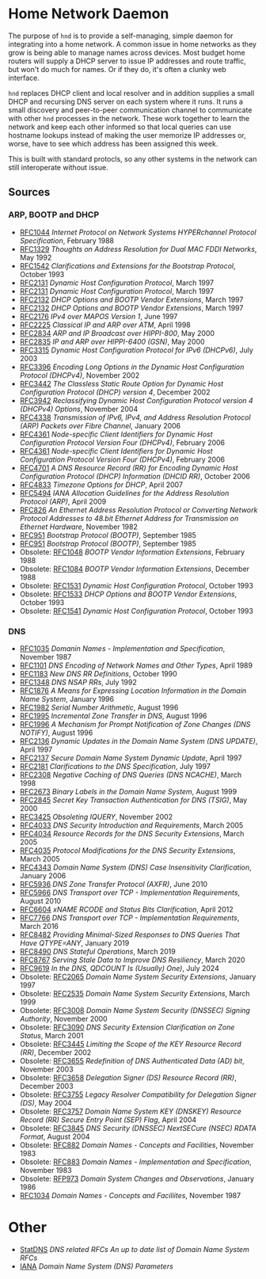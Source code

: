 # Home Network Daemon

The purpose of `hnd` is to provide a self-managing, simple daemon for
integrating into a home network. A common issue in home networks as they grow is
being able to manage names across devices. Most budget home routers will supply
a DHCP server to issue IP addresses and route traffic, but won't do much for
names. Or if they do, it's often a clunky web interface.

`hnd` replaces DHCP client and local resolver and in addition supplies a small
DHCP and recursing DNS server on each system where it runs. It runs a small
discovery and peer-to-peer communication channel to communicate with other `hnd`
processes in the network. These work together to learn the network and keep each
other informed so that local queries can use hostname lookups instead of making
the user memorize IP addresses or, worse, have to see which address has been
assigned this week.

This is built with standard protocls, so any other systems in the network can
still interoperate without issue.

## Sources

### ARP, BOOTP and DHCP

- [RFC1044](https://www.rfc-editor.org/rfc/rfc1044) _Internet Protocol on Network Systems HYPERchannel Protocol Specification_, February 1988
- [RFC1329](https://www.rfc-editor.org/rfc/rfc1329) _Thoughts on Address Resolution for Dual MAC FDDI Networks_, May 1992
- [RFC1542](http://www.rfc-editor.org/rfc/rfc1542) _Clarifications and Extensions for the Bootstrap Protocol_, October 1993
- [RFC2131](https://www.rfc-editor.org/rfc/rfc2131) _Dynamic Host Configuration Protocol_, March 1997
- [RFC2131](https://www.rfc-editor.org/rfc/rfc2131) _Dynamic Host Configuration Protocol_, March 1997
- [RFC2132](http://www.rfc-editor.org/rfc/rfc2132) _DHCP Options and BOOTP Vendor Extensions_, March 1997
- [RFC2132](https://www.rfc-editor.org/rfc/rfc2132) _DHCP Options and BOOTP Vendor Extensions_, March 1997
- [RFC2176](https://www.rfc-editor.org/rfc/rfc2176) _IPv4 over MAPOS Version 1_, June 1997
- [RFC2225](https://www.rfc-editor.org/rfc/rfc2225) _Classical IP and ARP over ATM_, April 1998
- [RFC2834](https://www.rfc-editor.org/rfc/rfc2834) _ARP and IP Broadcast over HIPPI-800_, May 2000
- [RFC2835](https://www.rfc-editor.org/rfc/rfc2835) _IP and ARP over HIPPI-6400 (GSN)_, May 2000
- [RFC3315](https://www.rfc-editor.org/rfc/rfc3315) _Dynamic Host Configuration Protocol for IPv6 (DHCPv6)_, July 2003
- [RFC3396](https://www.rfc-editor.org/rfc/rfc3396) _Encoding Long Options in the Dynamic Host Configuration Protocol (DHCPv4)_, November 2002
- [RFC3442](https://www.rfc-editor.org/rfc/rfc3442) _The Classless Static Route Option for Dynamic Host Configuration Protocol (DHCP) version 4_, December 2002
- [RFC3942](https://www.rfc-editor.org/rfc/rfc3942) _Reclassifying Dynamic Host Configuration Protocol version 4 (DHCPv4) Options_, November 2004
- [RFC4338](https://www.rfc-editor.org/rfc/rfc4338) _Transmission of IPv6, IPv4, and Address Resolution Protocol (ARP) Packets over Fibre Channel_, January 2006
- [RFC4361](https://www.rfc-editor.org/rfc/rfc4361) _Node-specific Client Identifiers for Dynamic Host Configuration Protocol Version Four (DHCPv4)_, February 2006
- [RFC4361](https://www.rfc-editor.org/rfc/rfc4361) _Node-specific Client Identifiers for Dynamic Host Configuration Protocol Version Four (DHCPv4)_, February 2006
- [RFC4701](https://www.rfc-editor.org/rfc/rfc4701) _A DNS Resource Record (RR) for Encoding Dynamic Host Configuration Protocol (DHCP) Information (DHCID RR)_, October 2006
- [RFC4833](https://www.rfc-editor.org/rfc/rfc4833) _Timezone Options for DHCP_, April 2007
- [RFC5494](https://www.rfc-editor.org/rfc/rfc5494) _IANA Allocation Guidelines for the Address Resolution Protocol (ARP)_, April 2009
- [RFC826](https://www.rfc-editor.org/rfc/rfc826) _An Ethernet Address Resolution Protocol or Converting Network Protocol Addresses to 48.bit Ethernet Address for Transmission on Ethernet Hardware_, November 1982
- [RFC951](http://www.rfc-editor.org/rfc/rfc951) _Bootstrap Protocol (BOOTP)_, September 1985
- [RFC951](https://www.rfc-editor.org/rfc/rfc951) _Bootstrap Protocol (BOOTP)_, September 1985
- Obsolete: [RFC1048](https://www.rfc-editor.org/rfc/rfc1048) _BOOTP Vendor Information Extensions_, February 1988
- Obsolete: [RFC1084](https://www.rfc-editor.org/rfc/rfc1084) _BOOTP Vendor Information Extensions_, December 1988
- Obsolete: [RFC1531](https://www.rfc-editor.org/rfc/rfc1531) _Dynamic Host Configuration Protocol_, October 1993
- Obsolete: [RFC1533](https://www.rfc-editor.org/rfc/rfc1533) _DHCP Options and BOOTP Vendor Extensions_, October 1993
- Obsolete: [RFC1541](https://www.rfc-editor.org/rfc/rfc1541) _Dynamic Host Configuration Protocol_, October 1993

### DNS

- [RFC1035](https://www.rfc-editor.org/rfc/rfc1035) _Domanin Names - Implementation and Specification_, November 1987
- [RFC1101](https://www.rfc-editor.org/rfc/rfc1101) _DNS Encoding of Network Names and Other Types_, April 1989
- [RFC1183](https://www.rfc-editor.org/rfc/rfc1183) _New DNS RR Definitions_, October 1990
- [RFC1348](https://www.rfc-editor.org/rfc/rfc1348) _DNS NSAP RRs_, July 1992
- [RFC1876](https://www.rfc-editor.org/rfc/rfc1876) _A Means for Expressing Location Information in the Domain Name System_, January 1996
- [RFC1982](https://www.rfc-editor.org/rfc/rfc1982) _Serial Number Arithmetic_, August 1996
- [RFC1995](https://www.rfc-editor.org/rfc/rfc1995) _Incremental Zone Transfer in DNS_, August 1996
- [RFC1996](https://www.rfc-editor.org/rfc/rfc1996) _A Mechanism for Prompt Notification of Zone Changes (DNS NOTIFY)_, August 1996
- [RFC2136](https://www.rfc-editor.org/rfc/rfc2136) _Dynamic Updates in the Domain Name System (DNS UPDATE)_, April 1997
- [RFC2137](https://www.rfc-editor.org/rfc/rfc2137) _Secure Domain Name System Dynamic Update_, April 1997
- [RFC2181](https://www.rfc-editor.org/rfc/rfc2181) _Clarifications to the DNS Specification_, July 1997
- [RFC2308](https://www.rfc-editor.org/rfc/rfc2308) _Negative Caching of DNS Queries (DNS NCACHE)_, March 1998
- [RFC2673](https://www.rfc-editor.org/rfc/rfc2673) _Binary Labels in the Domain Name System_, August 1999
- [RFC2845](https://www.rfc-editor.org/rfc/rfc2845) _Secret Key Transaction Authentication for DNS (TSIG)_, May 2000
- [RFC3425](https://www.rfc-editor.org/rfc/rfc3425) _Obsoleting IQUERY_, November 2002
- [RFC4033](https://www.rfc-editor.org/rfc/rfc4033) _DNS Security Introduction and Requirements_, March 2005
- [RFC4034](https://www.rfc-editor.org/rfc/rfc4034) _Resource Records for the DNS Security Extensions_, March 2005
- [RFC4035](https://www.rfc-editor.org/rfc/rfc4035) _Protocol Modifications for the DNS Security Extensions_, March 2005
- [RFC4343](https://www.rfc-editor.org/rfc/rfc4343) _Domain Name System (DNS) Case Insensitivity Clarification_, January 2006
- [RFC5936](https://www.rfc-editor.org/rfc/rfc5936) _DNS Zone Transfer Protocol (AXFR)_, June 2010
- [RFC5966](https://www.rfc-editor.org/rfc/rfc5966) _DNS Transport over TCP - Implementation Requirements_, August 2010
- [RFC6604](https://www.rfc-editor.org/rfc/rfc6604) _xNAME RCODE and Status Bits Clarification_, April 2012
- [RFC7766](https://www.rfc-editor.org/rfc/rfc7766) _DNS Transport over TCP - Implementation Requirements_, March 2016
- [RFC8482](https://www.rfc-editor.org/rfc/rfc8482) _Providing Minimal-Sized Responses to DNS Queries That Have QTYPE=ANY_, January 2019
- [RFC8490](https://www.rfc-editor.org/rfc/rfc8490) _DNS Stateful Operations_, March 2019
- [RFC8767](https://www.rfc-editor.org/rfc/rfc8767) _Serving Stale Data to Improve DNS Resiliency_, March 2020
- [RFC9619](https://www.rfc-editor.org/rfc/rfc9619) _In the DNS, QDCOUNT Is (Usually) One)_, July 2024
- Obsolete: [RFC2065](https://www.rfc-editor.org/rfc/rfc2065) _Domain Name System Security Extensions_, January 1997
- Obsolete: [RFC2535](https://www.rfc-editor.org/rfc/rfc2535) _Domain Name System Security Extensions_, March 1999
- Obsolete: [RFC3008](https://www.rfc-editor.org/rfc/rfc3008) _Domain Name System Security (DNSSEC) Signing Authority_, November 2000
- Obsolete: [RFC3090](https://www.rfc-editor.org/rfc/rfc3090) _DNS Security Extension Clarification on Zone Status_, March 2001
- Obsolete: [RFC3445](https://www.rfc-editor.org/rfc/rfc3445) _Limiting the Scope of the KEY Resource Record (RR)_, December 2002
- Obsolete: [RFC3655](https://www.rfc-editor.org/rfc/rfc3655) _Redefinition of DNS Authenticated Data (AD) bit_, November 2003
- Obsolete: [RFC3658](https://www.rfc-editor.org/rfc/rfc3658) _Delegation Signer (DS) Resource Record (RR)_, December 2003
- Obsolete: [RFC3755](https://www.rfc-editor.org/rfc/rfc3755) _Legacy Resolver Compatibility for Delegation Signer (DS)_, May 2004
- Obsolete: [RFC3757](https://www.rfc-editor.org/rfc/rfc3757) _Domain Name System KEY (DNSKEY) Resource Record (RR) Secure Entry Point (SEP) Flag_, April 2004
- Obsolete: [RFC3845](https://www.rfc-editor.org/rfc/rfc3845) _DNS Security (DNSSEC) NextSECure (NSEC) RDATA Format_, August 2004
- Obsolete: [RFC882](https://www.rfc-editor.org/rfc/rfc882) _Domain Names - Concepts and Facilities_, November 1983
- Obsolete: [RFC883](https://www.rfc-editor.org/rfc/rfc883) _Domain Names - Implementation and Specification_, November 1983
- Obsolete: [RFP973](https://www.rfc-editor.org/rfc/rfc973) _Domain System Changes and Observations_, January 1986
- [RFC1034](https://www.rfc-editor.org/rfc/rfc1034) _Domain Names - Concepts and Faciliites_, November 1987

# Other

- [StatDNS](https://www.statdns.com/rfc/) _DNS related RFCs An up to date list of Domain Name System RFCs_
- [IANA](https://www.iana.org/assignments/dns-parameters/dns-parameters.xhtml) _Domain Name System (DNS) Parameters_
